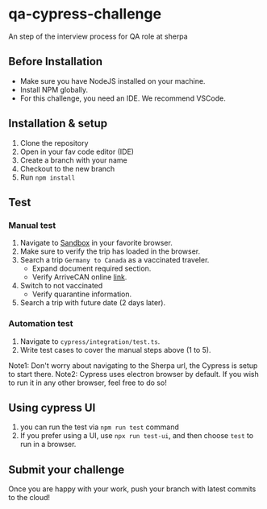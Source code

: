 # qa-cypress-challenge

An step of the interview process for QA role at sherpa

## Before Installation
- Make sure you have NodeJS installed on your machine.
- Install NPM globally.
- For this challenge, you need an IDE. We recommend VSCode.

## Installation & setup

1. Clone the repository
2. Open in your fav code editor (IDE)
3. Create a branch with your name
4. Checkout to the new branch
5. Run `npm install` 

## Test

### Manual test

1. Navigate to [Sandbox](https://apps-sandbox.joinsherpa.io/trip?appId=sxgyNDA1Mz) in your favorite browser.
2. Make sure to verify the trip has loaded in the browser.
3. Search a trip `Germany to Canada` as a vaccinated traveler.
   * Expand document required section.
   * Verify ArriveCAN online [link](https://www.canada.ca/en/public-health/services/diseases/coronavirus-disease-covid-19/arrivecan.html).
4. Switch to not vaccinated
   * Verify quarantine information.
5. Search a trip with future date (2 days later).

### Automation test

1. Navigate to `cypress/integration/test.ts`.
2. Write test cases to cover the manual steps above (1 to 5).

Note1: Don't worry about navigating to the Sherpa url, the Cypress is setup to start there.
Note2: Cypress uses electron browser by default. If you wish to run it in any other browser, feel free to do so!

## Using cypress UI

1. you can run the test via `npm run test` command
2. If you prefer using a UI, use `npx run test-ui`, and then choose `test` to run in a browser.

## Submit your challenge

Once you are happy with your work, push your branch with latest commits to the cloud!